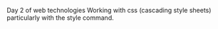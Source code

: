 Day 2 of web technologies
Working with css (cascading style sheets) particularly with the style command.

